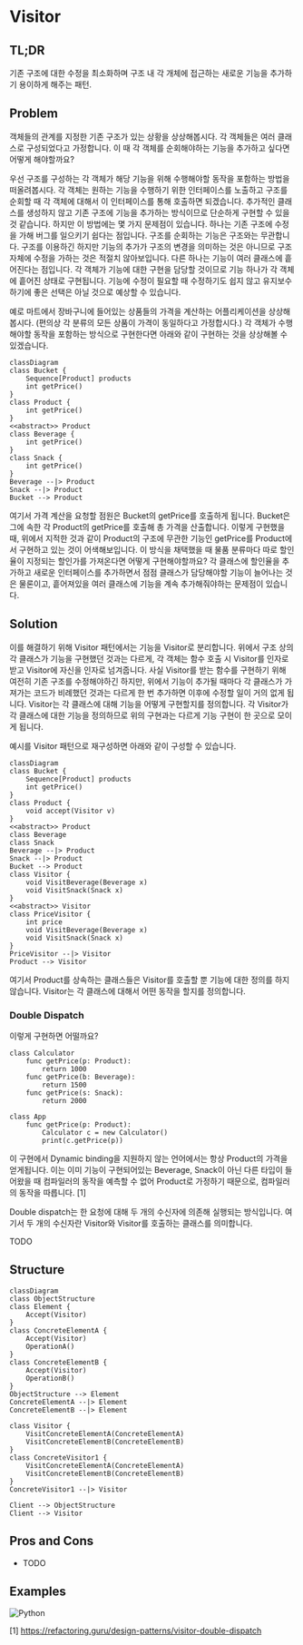 # Visitor

## TL;DR

기존 구조에 대한 수정을 최소화하며 구조 내 각 개체에 접근하는 새로운 기능을 추가하기 용이하게 해주는 패턴.

## Problem

객체들의 관계를 지정한 기존 구조가 있는 상황을 상상해봅시다.
각 객체들은 여러 클래스로 구성되었다고 가정합니다.
이 때 각 객체를 순회해야하는 기능을 추가하고 싶다면 어떻게 해야할까요?

우선 구조를 구성하는 각 객체가 해당 기능을 위해 수행해야할 동작을 포함하는 방법을 떠올려봅시다.
각 객체는 원하는 기능을 수행하기 위한 인터페이스를 노출하고 구조를 순회할 때 각 객체에 대해서 이 인터페이스를 통해 호출하면 되겠습니다.
추가적인 클래스를 생성하지 않고 기존 구조에 기능을 추가하는 방식이므로 단순하게 구현할 수 있을것 같습니다.
하지만 이 방법에는 몇 가지 문제점이 있습니다.
하나는 기존 구조에 수정을 가해 버그를 일으키기 쉽다는 점입니다.
구조를 순회하는 기능은 구조와는 무관합니다.
구조를 이용하긴 하지만 기능의 추가가 구조의 변경을 의미하는 것은 아니므로 구조 자체에 수정을 가하는 것은 적절치 않아보입니다.
다른 하나는 기능이 여러 클래스에 흩어진다는 점입니다.
각 객체가 기능에 대한 구현을 담당할 것이므로 기능 하나가 각 객체에 흩어진 상태로 구현됩니다.
기능에 수정이 필요할 때 수정하기도 쉽지 않고 유지보수하기에 좋은 선택은 아닐 것으로 예상할 수 있습니다.

예로 마트에서 장바구니에 들어있는 상품들의 가격을 계산하는 어플리케이션을 상상해봅시다.
(편의상 각 분류의 모든 상품이 가격이 동일하다고 가정합시다.)
각 객체가 수행해야할 동작을 포함하는 방식으로 구현한다면 아래와 같이 구현하는 것을 상상해볼 수 있겠습니다.

```mermaid
classDiagram
class Bucket {
    Sequence[Product] products
    int getPrice()
}
class Product {
    int getPrice()
}
<<abstract>> Product
class Beverage {
    int getPrice()
}
class Snack {
    int getPrice()
}
Beverage --|> Product
Snack --|> Product
Bucket --> Product
```

여기서 가격 계산을 요청할 점원은 Bucket의 getPrice를 호출하게 됩니다.
Bucket은 그에 속한 각 Product의 getPrice를 호출해 총 가격을 산출합니다.
이렇게 구현했을 때, 위에서 지적한 것과 같이 Product의 구조에 무관한 기능인 getPrice를 Product에서 구현하고 있는 것이 어색해보입니다.
이 방식을 채택했을 때 물품 분류마다 따로 할인율이 지정되는 할인가를 가져온다면 어떻게 구현해야할까요?
각 클래스에 할인율을 추가하고 새로운 인터페이스를 추가하면서 점점 클래스가 담당해야할 기능이 늘어나는 것은 물론이고, 흩어져있을 여러 클래스에 기능을 계속 추가해줘야하는 문제점이 있습니다.  

## Solution

이를 해결하기 위해 Visitor 패턴에서는 기능을 Visitor로 분리합니다.
위에서 구조 상의 각 클래스가 기능을 구현했던 것과는 다르게, 각 객체는 함수 호출 시 Visitor를 인자로 받고 Visitor에 자신을 인자로 넘겨줍니다.
사실 Visitor를 받는 함수를 구현하기 위해 여전히 기존 구조를 수정해야하긴 하지만, 위에서 기능이 추가될 때마다 각 클래스가 가져가는 코드가 비례했던 것과는 다르게 한 번 추가하면 이후에 수정할 일이 거의 없게 됩니다.
Visitor는 각 클래스에 대해 기능을 어떻게 구현할지를 정의합니다.
각 Visitor가 각 클래스에 대한 기능을 정의하므로 위의 구현과는 다르게 기능 구현이 한 곳으로 모이게 됩니다.

예시를 Visitor 패턴으로 재구성하면 아래와 같이 구성할 수 있습니다.

```mermaid
classDiagram
class Bucket {
    Sequence[Product] products
    int getPrice()
}
class Product {
    void accept(Visitor v)
}
<<abstract>> Product
class Beverage
class Snack
Beverage --|> Product
Snack --|> Product
Bucket --> Product
class Visitor {
    void VisitBeverage(Beverage x)
    void VisitSnack(Snack x)
}
<<abstract>> Visitor
class PriceVisitor {
    int price
    void VisitBeverage(Beverage x)
    void VisitSnack(Snack x)
}
PriceVisitor --|> Visitor
Product --> Visitor
```

여기서 Product를 상속하는 클래스들은 Visitor를 호출할 뿐 기능에 대한 정의를 하지 않습니다.
Visitor는 각 클래스에 대해서 어떤 동작을 할지를 정의합니다.

### Double Dispatch

이렇게 구현하면 어떨까요?

```
class Calculator
    func getPrice(p: Product):
        return 1000
    func getPrice(b: Beverage):
        return 1500
    func getPrice(s: Snack):
        return 2000

class App
    func getPrice(p: Product):
        Calculator c = new Calculator()
        print(c.getPrice(p))
```

이 구현에서 Dynamic binding을 지원하지 않는 언어에서는 항상 Product의 가격을 얻게됩니다.
이는 이미 기능이 구현되어있는 Beverage, Snack이 아닌 다른 타입이 들어왔을 때 컴파일러의 동작을 예측할 수 없어 Product로 가정하기 때문으로, 컴파일러의 동작을 따릅니다. [1]

Double dispatch는 한 요청에 대해 두 개의 수신자에 의존해 실행되는 방식입니다.
여기서 두 개의 수신자란 Visitor와 Visitor를 호출하는 클래스를 의미합니다.

TODO


## Structure

```mermaid
classDiagram
class ObjectStructure
class Element {
    Accept(Visitor)
}
class ConcreteElementA {
    Accept(Visitor)
    OperationA()
}
class ConcreteElementB {
    Accept(Visitor)
    OperationB()
}
ObjectStructure --> Element
ConcreteElementA --|> Element
ConcreteElementB --|> Element

class Visitor {
    VisitConcreteElementA(ConcreteElementA)
    VisitConcreteElementB(ConcreteElementB)
}
class ConcreteVisitor1 {
    VisitConcreteElementA(ConcreteElementA)
    VisitConcreteElementB(ConcreteElementB)
}
ConcreteVisitor1 --|> Visitor

Client --> ObjectStructure
Client --> Visitor
```


## Pros and Cons

- TODO

## Examples

![Python](https://img.shields.io/badge/python-3670A0?style=for-the-badge&logo=python&logoColor=ffdd54)

[1] https://refactoring.guru/design-patterns/visitor-double-dispatch
